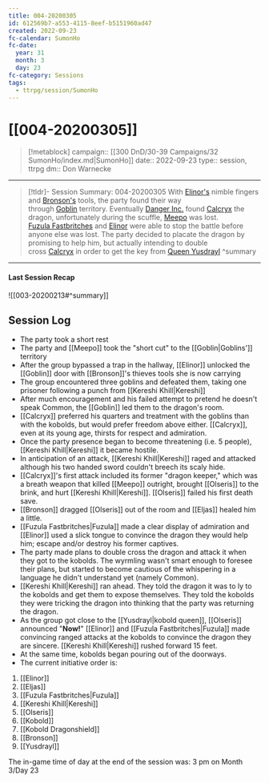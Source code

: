 ```yaml
---
title: 004-20200305
id: 612569b7-a553-4115-8eef-b5151960ad47
created: 2022-09-23
fc-calendar: SumonHo
fc-date:
  year: 31
  month: 3
  day: 23
fc-category: Sessions
tags:
  - ttrpg/session/SumonHo
---
```


# [[004-20200305]]

> [!metablock]
>  campaign:: [[300 DnD/30-39 Campaigns/32 SumonHo/index.md|SumonHo]]
>  date:: 2022-09-23
>  type:: session, ttrpg
>  dm:: Don Warnecke

---
> [!tldr]- Session Summary: 004-20200305
> With [Elinor's](app://obsidian.md/Elinor) nimble fingers and [Bronson's](app://obsidian.md/Bronson) tools, the party found their way through [Goblin](app://obsidian.md/Goblin) territory. Eventually [Danger Inc.](app://obsidian.md/Danger%20Inc.) found [Calcryx](app://obsidian.md/Calcryx) the dragon, unfortunately during the scuffle, [Meepo](app://obsidian.md/Meepo) was lost.  
[Fuzula Fastbritches](app://obsidian.md/Fuzula%20Fastbritches) and [Elinor](app://obsidian.md/Elinor) were able to stop the battle before anyone else was lost. The party decided to placate the dragon by promising to help him, but actually intending to double cross [Calcryx](app://obsidian.md/Calcryx) in order to get the key from [Queen Yusdrayl](app://obsidian.md/Yusdrayl)
>  ^summary

---


#### Last Session Recap

![[003-20200213#^summary]]

## Session Log

- The party took a short rest  
- The party and [[Meepo]] took the "short cut" to the [[Goblin|Goblins']] territory  
- After the group bypassed a trap in the hallway, [[Elinor]] unlocked the [[Goblin]] door with [[Bronson]]'s thieves tools she is now carrying  
- The group encountered three goblins and defeated them, taking one prisoner following a punch from [[Kereshi Khill|Kereshi]]  
- After much encouragement and his failed attempt to pretend he doesn't speak Common, the [[Goblin]] led them to the dragon's room.  
- [[Calcryx]] preferred his quarters and treatment with the goblins than with the kobolds, but would prefer freedom above either. [[Calcryx]], even at its young age, thirsts for respect and admiration.  
- Once the party presence began to become threatening (i.e. 5 people), [[Kereshi Khill|Kereshi]] it became hostile.  
- In anticipation of an attack, [[Kereshi Khill|Kereshi]] raged and attacked although his two handed sword couldn't breech its scaly hide.  
- [[Calcryx]]'s first attack included its former "dragon keeper," which was a breath weapon that killed [[Meepo]] outright, brought [[Olseris]] to the brink, and hurt [[Kereshi Khill|Kereshi]]. [[Olseris]] failed his first death save.  
- [[Bronson]] dragged [[Olseris]] out of the room and [[Eljas]] healed him a little.  
- [[Fuzula Fastbritches|Fuzula]] made a clear display of admiration and [[Elinor]] used a slick tongue to convince the dragon they would help him; escape and/or destroy his former captives.  
- The party made plans to double cross the dragon and attack it when they got to the kobolds. The wyrmling wasn't smart enough to foresee their plans, but started to become cautious of the whispering in a language he didn't understand yet (namely Common).  
- [[Kereshi Khill|Kereshi]] ran ahead. They told the dragon it was to ly to the kobolds and get them to expose themselves. They told the kobolds they were tricking the dragon into thinking that the party was returning the dragon.  
- As the group got close to the [[Yusdrayl|kobold queen]], [[Olseris]] announced "**Now!**" [[Elinor]] and [[Fuzula Fastbritches|Fuzula]] made convincing ranged attacks at the kobolds to convince the dragon they are sincere. [[Kereshi Khill|Kereshi]] rushed forward 15 feet.  
- At the same time, kobolds began pouring out of the doorways.  
- The current initiative order is:
1. [[Elinor]]
2. [[Eljas]]
3. [[Fuzula Fastbritches|Fuzula]]
4. [[Kereshi Khill|Kereshi]]
5. [[Olseris]]
6. [[Kobold]]
7. [[Kobold Dragonshield]]
8. [[Bronson]]
9. [[Yusdrayl]]
  
The in-game time of day at the end of the session was: 3 pm on Month 3/Day 23




